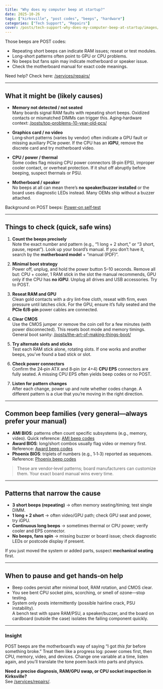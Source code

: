 ```yaml
---
title: "Why does my computer beep at startup?"
date: 2025-10-26
tags: ["kirksville", "post codes", "beeps", "hardware"]
categories: ["Tech Support", "Repairs"]
cover: /posts/tech-support-why-does-my-computer-beep-at-startup/images/beeeeeeeeeep.webp
---
```


Those beeps are POST codes:

- Repeating short beeps can indicate RAM issues; reseat or test modules.
- Long-short patterns often point to GPU or CPU problems.
- No beeps but fans spin may indicate motherboard or speaker issue.
- Check the motherboard manual for exact code meanings.

Need help? Check here: [/services/repairs/](/services/repairs/)

---

## What it might be (likely causes)

- **Memory not detected / not seated**  
  Many boards signal RAM faults with repeating short beeps. Oxidized contacts or mismatched DIMMs can trigger this. Aging‑hardware context: [/posts/top-problems-10-year-old-pcs/](/posts/top-problems-10-year-old-pcs/)

- **Graphics card / no video**  
  Long‑short patterns (varies by vendor) often indicate a GPU fault or missing auxiliary PCIe power. If the CPU has an **iGPU**, remove the discrete card and try motherboard video.

- **CPU / power / thermal**  
  Some codes flag missing CPU power connectors (8‑pin EPS), improper cooler contact, or overheat protection. If it shut off abruptly before beeping, suspect thermals or PSU.

- **Motherboard / speaker**  
  No beeps at all can mean there’s **no speaker/buzzer installed** or the board uses diagnostic LEDs instead. Many OEMs ship without a buzzer attached.

Background on POST beeps: [Power‑on self‑test](https://en.wikipedia.org/wiki/Power-on_self-test)

---

## Things to check (quick, safe wins)

1. **Count the beeps precisely**  
   Note the exact number and pattern (e.g., “1 long + 2 short,” or “3 short, pause, repeat”). Look up your board’s manual. If you don’t have it, search by the **motherboard model** + “manual (PDF)”.

2. **Minimal boot strategy**  
   Power off, unplug, and hold the power button 5–10 seconds. Remove all but: CPU + cooler, 1 RAM stick in the slot the manual recommends, GPU only if the CPU has **no iGPU**. Unplug all drives and USB accessories. Try to POST.

3. **Reseat RAM and GPU**  
   Clean gold contacts with a dry lint‑free cloth, reseat with firm, even pressure until latches click. For the GPU, ensure it’s fully seated and the **PCIe 6/8‑pin** power cables are connected.

4. **Clear CMOS**  
   Use the CMOS jumper or remove the coin cell for a few minutes (with power disconnected). This resets boot mode and memory timings. General boot sanity: [/posts/the-art-of-making-things-boot/](/posts/the-art-of-making-things-boot/)

5. **Try alternate slots and sticks**  
   Test each RAM stick alone, rotating slots. If one works and another beeps, you’ve found a bad stick or slot.

6. **Check power connectors**  
   Confirm the 24‑pin ATX and 8‑pin (or 4+4) **CPU EPS** connectors are fully seated. A missing CPU EPS often yields beep codes or no POST.

7. **Listen for pattern changes**  
   After each change, power up and note whether codes change. A different pattern is a clue that you’re moving in the right direction.

---

## Common beep families (very general—always prefer your manual)

- **AMI BIOS**: patterns often count specific subsystems (e.g., memory, video). Quick reference: [AMI beep codes](https://www.ami.com/bios-support/ami-bios-beep-codes/)  
- **Award BIOS**: long/short combos usually flag video or memory first. Reference: [Award beep codes](https://web.archive.org/web/20201027154807/http://www.bioscentral.com/beepcodes/awardbeep.htm)  
- **Phoenix BIOS**: triplets of numbers (e.g., 1‑1‑3) reported as sequences. Reference: [Phoenix beep codes](https://web.archive.org/web/20201027155006/http://www.bioscentral.com/beepcodes/phoenixbeep.htm)

> These are vendor‑level patterns; board manufacturers can customize them. Your exact board manual wins every time.

---

## Patterns that narrow the cause

- **3 short beeps (repeating)** → often memory seating/timing; test single DIMM.  
- **1 long + 2 short** → often video/GPU path; check GPU seat and power, try iGPU.  
- **Continuous long beeps** → sometimes thermal or CPU power; verify cooler and EPS connector.  
- **No beeps, fans spin** → missing buzzer or board issue; check diagnostic LEDs or postcode display if present.

If you just moved the system or added parts, suspect **mechanical seating** first.

---

## When to pause and get hands‑on help

- Beep codes persist after minimal boot, RAM rotation, and CMOS clear.  
- You see bent CPU socket pins, scorching, or smell of ozone—stop testing.  
- System only posts intermittently (possible hairline crack, PSU instability).  
A bench test with spare RAM/PSU, a speaker/buzzer, and the board on cardboard (outside the case) isolates the failing component quickly.

---

### Insight
POST beeps are the motherboard’s way of saying “I got *this far* before something broke.” Treat them like a progress log: power comes first, then CPU, memory, video, and devices. Change one variable at a time, listen again, and you’ll translate the tone poem back into parts and physics.

**Need a precise diagnosis, RAM/GPU swap, or CPU socket inspection in Kirksville?**  
See [/services/repairs/](/services/repairs/).
